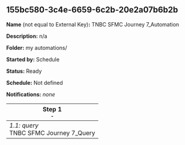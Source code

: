 ## 155bc580-3c4e-6659-6c2b-20e2a07b6b2b

**Name** (not equal to External Key)**:** TNBC SFMC Journey 7_Automation

**Description:** n/a

**Folder:** my automations/

**Started by:** Schedule

**Status:** Ready

**Schedule:** Not defined

**Notifications:** _none_


| Step 1<br>_<small>-</small>_ |
| --- |
| _1.1: query_<br>TNBC SFMC Journey 7_Query |
